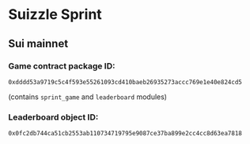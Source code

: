 # Suizzle Sprint

## Sui mainnet

### Game contract package ID:

`0xdddd53a9719c5c4f593e55261093cd410baeb26935273accc769e1e40e824cd5`

(contains `sprint_game` and `leaderboard` modules)

### Leaderboard object ID:

`0x0fc2db744ca51cb2553ab110734719795e9087ce37ba899e2cc4cc8d63ea7818`
 
